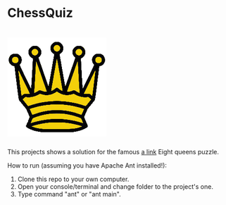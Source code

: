 ChessQuiz
=========
![alt tag](https://github.com/AntonGitName/ChessQuiz/blob/master/resources/queen.png?raw=true "Pretty Queen!")
=====

This projects shows a solution for the famous [a link](https://github.com/user/repo/blob/branch/other_file.md) Eight queens puzzle.

How to run (assuming you have Apache Ant installed!):

1. Clone this repo to your own computer.
2. Open your console/terminal and change folder to the project's one.
3. Type command "ant" or "ant main".

